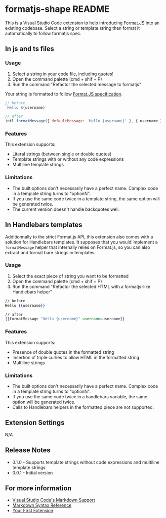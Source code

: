 # formatjs-shape README

This is a Visual Studio Code extension to help introducing [Format.JS](https://formatjs.github.io/) into an existing codebase. Select a string or template string then format it automatically to follow formatjs spec.

## In js and ts files

### Usage 

1. Select a string in your code file, including quotes!
2. Open the command palette (cmd + shif + P)
3. Run the command "Refactor the selected message to formatjs"

Your string is formatted to follow [Format.JS specification](https://formatjs.github.io/docs/getting-started/message-declaration/#using-imperative-api-intlformatmessage).

```js
// before
`Hello ${username}`

// after
intl.formatMessage({ defaultMessage: 'Hello {username}' }, { username })
```

### Features

This extension supports:
- Literal strings (between single or double quotes)
- Template strings with or without any code expressions
- Multiline template strings

### Limitations

- The built options don't necessarily have a perfect name. Complex code in a template string turns to "optionN".
- If you use the same code twice in a template string, the same option will be generated twice.
- The current version doesn't handle backquotes well.

## In Handlebars templates

Additionnally to the strict Format.js API, this extension also comes with a solution for Handlebars templates.
It supposes that you would implement a `formatMessage` helper that internally relies on Format.js, so you can 
also extract and format bare strings in templates.

### Usage

1. Select the exact piece of string you want to be formatted
2. Open the command palette (cmd + shif + P)
3. Run the command "Refactor the selected HTML with a formatjs-like Handlebars helper"

```hbs
// before
Hello {{username}}

// after
{{formatMessage "Hello {username}" username=username}}
```

### Features

This extension supports:
- Presence of double quotes in the formatted string
- Insertion of triple curlies to allow HTML in the formatted string
- Multiline strings

### Limitations

- The built options don't necessarily have a perfect name. Complex code in a template string turns to "optionN".
- If you use the same code twice in a handlebars variable, the same option will be generated twice.
- Calls to Handlebars helpers in the formatted piece are not supported.

## Extension Settings

N/A

## Release Notes

* 0.1.0 - Supports template strings without code expressions and multiline template strings
* 0.0.1 - Initial version

## For more information

* [Visual Studio Code's Markdown Support](http://code.visualstudio.com/docs/languages/markdown)
* [Markdown Syntax Reference](https://help.github.com/articles/markdown-basics/)
* [Your First Extension](https://code.visualstudio.com/api/get-started/your-first-extension)
